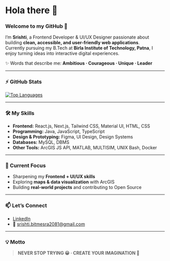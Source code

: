 # Hola there 👋  

### Welcome to my GitHub 🤗  

I’m **Srishti**, a Frontend Developer & UI/UX Designer passionate about building **clean, accessible, and user-friendly web applications**.  
Currently pursuing my B.Tech at **Birla Institute of Technology, Patna**, I enjoy turning ideas into interactive digital experiences.  

✨ Words that describe me: **Ambitious · Courageous · Unique · Leader**  

---

### ⚡ GitHub Stats  
[![Top Languages](https://github-readme-stats.vercel.app/api/top-langs/?username=srishti2081&layout=compact&theme=tokyonight)](https://github.com/srishti2081)  

---

### 🛠️ My Skills  
- **Frontend:** React.js, Next.js, Tailwind CSS, Material UI, HTML, CSS  
- **Programming:** Java, JavaScript, TypeScript  
- **Design & Prototyping:** Figma, UI Design, Design Systems  
- **Databases:** MySQL, DBMS  
- **Other Tools:** ArcGIS JS API, MATLAB, MULTISIM, UNIX Bash, Docker  

---

### 🌱 Current Focus  
- Sharpening my **Frontend + UI/UX skills**  
- Exploring **maps & data visualization** with ArcGIS  
- Building **real-world projects** and contributing to Open Source  

---

### 📫 Let’s Connect  
- [LinkedIn](https://www.linkedin.com/in/srishti-s-2996a91b1/)  
- 📧 srishti.bitmesra2081@gmail.com
---

### 💡 Motto  
> **NEVER STOP TRYING 😀 · CREATE YOUR IMAGINATION 🚀**  


